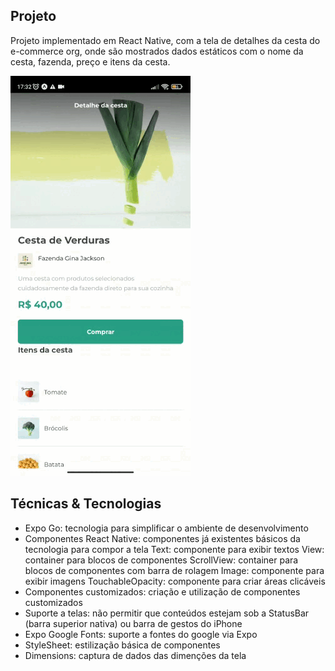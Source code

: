 ## Projeto
Projeto implementado em React Native, com a tela de detalhes da cesta do e-commerce org, onde são mostrados dados estáticos com o nome da cesta, fazenda, preço e itens da cesta.


![ReactNative](https://github.com/CarlosAlexFO/ReactNative_Cesta-Verdura/blob/main/ReactNative.gif)



## Técnicas & Tecnologias

* Expo Go: tecnologia para simplificar o ambiente de desenvolvimento
* Componentes React Native: componentes já existentes básicos da tecnologia para compor a tela
Text: componente para exibir textos
View: container para blocos de componentes
ScrollView: container para blocos de componentes com barra de rolagem
Image: componente para exibir imagens
TouchableOpacity: componente para criar áreas clicáveis
* Componentes customizados: criação e utilização de componentes customizados
* Suporte a telas: não permitir que conteúdos estejam sob a StatusBar (barra superior nativa) ou barra de gestos do iPhone
* Expo Google Fonts: suporte a fontes do google via Expo
* StyleSheet: estilização básica de componentes
* Dimensions: captura de dados das dimenções da tela
